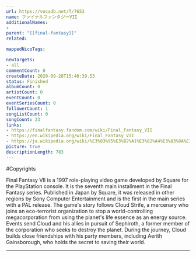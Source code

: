 ```yaml
---
url: https://vocadb.net/T/7653
name: ファイナルファンタジーVII
additionalNames: 
- 
parent: "[[final-fantasy]]"
related:

mappedNicoTags:

newTargets:
- all
commentCount: 0
createDate: 2020-09-28T15:40:39.53
status: Finished
albumCount: 0
artistCount: 0
eventCount: 0
eventSeriesCount: 0
followerCount: 1
songListCount: 0
songCount: 23
links: 
- https://finalfantasy.fandom.com/wiki/Final_Fantasy_VII
- https://en.wikipedia.org/wiki/Final_Fantasy_VII
- https://ja.wikipedia.org/wiki/%E3%83%95%E3%82%A1%E3%82%A4%E3%83%8A%E3%83%AB%E3%83%95%E3%82%A1%E3%83%B3%E3%82%BF%E3%82%B8%E3%83%BCVII
picture: true
descriptionLength: 783
---
```


#Copyrights

Final Fantasy VII is a 1997 role-playing video game developed by Square for the PlayStation console. It is the seventh main installment in the Final Fantasy series. Published in Japan by Square, it was released in other regions by Sony Computer Entertainment and is the first in the main series with a PAL release. The game's story follows Cloud Strife, a mercenary who joins an eco-terrorist organization to stop a world-controlling megacorporation from using the planet's life essence as an energy source. Events send Cloud and his allies in pursuit of Sephiroth, a former member of the corporation who seeks to destroy the planet. During the journey, Cloud builds close friendships with his party members, including Aerith Gainsborough, who holds the secret to saving their world.

---

